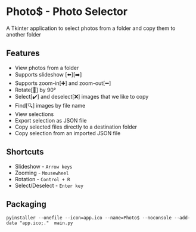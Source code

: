 # Photo$ - Photo Selector
A Tkinter application to select photos from a folder and copy them to another folder

## Features
- View photos from a folder
- Supports slideshow [⬅️][➡️]
- Supports zoom-in[➕] and zoom-out[➖]
- Rotate[📐] by 90°
- Select[✔️] and deselect[❌] images that we like to copy
- Find[🔍] images by file name
- View selections
- Export selection as JSON file
- Copy selected files directly to a destination folder
- Copy selection from an imported JSON file

## Shortcuts
- Slideshow - `Arrow keys`
- Zooming - `Mousewheel`
- Rotation - `Control + R`
- Select/Deselect - `Enter key`

## Packaging
```
pyinstaller --onefile --icon=app.ico --name=Photo$ --noconsole --add-data "app.ico;."  main.py
```
